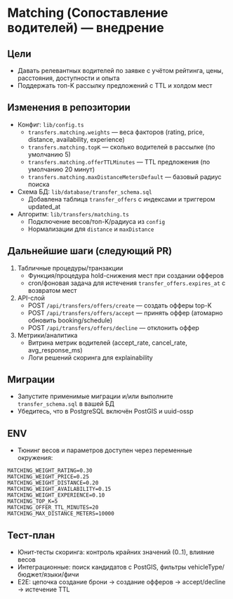 # Matching (Сопоставление водителей) — внедрение

## Цели
- Давать релевантных водителей по заявке с учётом рейтинга, цены, расстояния, доступности и опыта
- Поддержать топ-K рассылку предложений с TTL и холдом мест

## Изменения в репозитории
- Конфиг: `lib/config.ts`
  - `transfers.matching.weights` — веса факторов (rating, price, distance, availability, experience)
  - `transfers.matching.topK` — сколько водителей в рассылке (по умолчанию 5)
  - `transfers.matching.offerTTLMinutes` — TTL предложения (по умолчанию 20 минут)
  - `transfers.matching.maxDistanceMetersDefault` — базовый радиус поиска
- Схема БД: `lib/database/transfer_schema.sql`
  - Добавлена таблица `transfer_offers` с индексами и триггером updated_at
- Алгоритм: `lib/transfers/matching.ts`
  - Подключение весов/топ-K/радиуса из `config`
  - Нормализации для `distance` и `maxDistance`

## Дальнейшие шаги (следующий PR)
1. Табличные процедуры/транзакции
   - Функция/процедура hold-снижения мест при создании офферов
   - cron/фоновая задача для истечения `transfer_offers.expires_at` с возвратом мест
2. API-слой
   - POST `/api/transfers/offers/create` — создать офферы top-K
   - POST `/api/transfers/offers/accept` — принять оффер (атомарно обновить booking/schedule)
   - POST `/api/transfers/offers/decline` — отклонить оффер
3. Метрики/аналитика
   - Витрина метрик водителей (accept_rate, cancel_rate, avg_response_ms)
   - Логи решений скоринга для explainability

## Миграции
- Запустите применимые миграции и/или выполните `transfer_schema.sql` в вашей БД
- Убедитесь, что в PostgreSQL включён PostGIS и uuid-ossp

## ENV
- Тюнинг весов и параметров доступен через переменные окружения:
```
MATCHING_WEIGHT_RATING=0.30
MATCHING_WEIGHT_PRICE=0.25
MATCHING_WEIGHT_DISTANCE=0.20
MATCHING_WEIGHT_AVAILABILITY=0.15
MATCHING_WEIGHT_EXPERIENCE=0.10
MATCHING_TOP_K=5
MATCHING_OFFER_TTL_MINUTES=20
MATCHING_MAX_DISTANCE_METERS=10000
```

## Тест‑план
- Юнит‑тесты скоринга: контроль крайних значений (0..1), влияние весов
- Интеграционные: поиск кандидатов с PostGIS, фильтры vehicleType/бюджет/языки/фичи
- E2E: цепочка создание брони → создание офферов → accept/decline → истечение TTL
